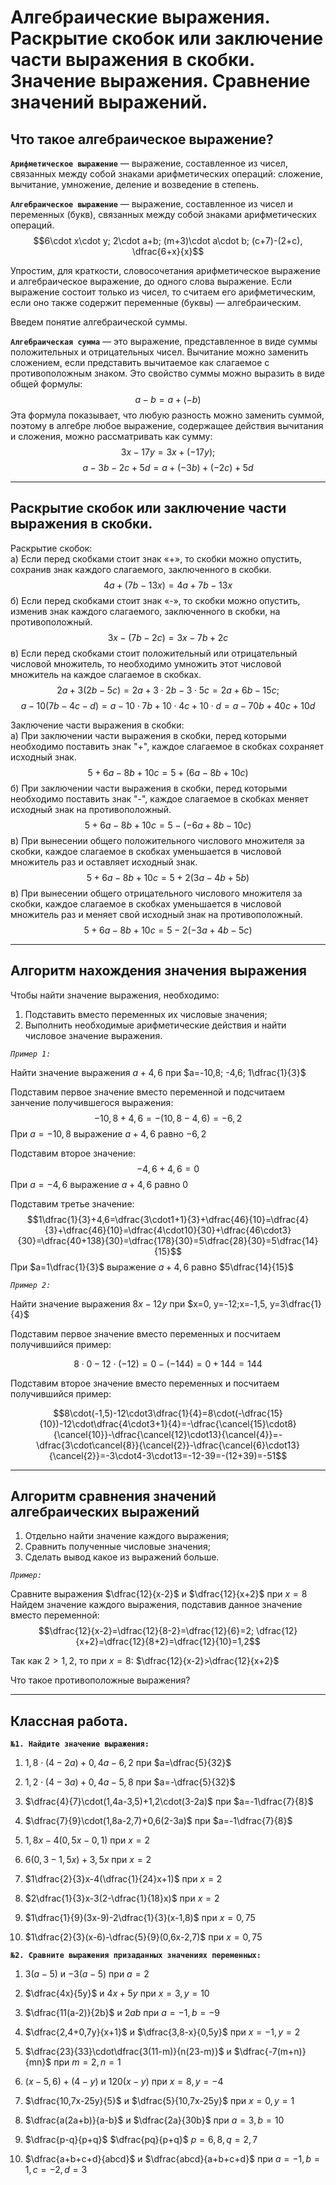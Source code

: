 # Алгебраические выражения. Раскрытие скобок или заключение части выражения в скобки. Значение выражения. Сравнение значений выражений.

## Что такое алгебраическое выражение?

**`Арифметическое выражение`** — выражение, составленное из чисел, связанных между собой знаками арифметических операций: сложение, вычитание, умножение, деление и возведение в степень.

**`Алгебраическое выражение`** — выражение, составленное из чисел и переменных (букв), связанных между собой знаками арифметических операций.
$$6\cdot x\cdot y; 2\cdot a+b; (m+3)\cdot a\cdot b; (c+7)-(2+c), \dfrac{6+x}{x}$$

Упростим, для краткости, словосочетания арифметическое выражение и алгебраическое выражение, до одного слова выражение. Если выражение состоит только из чисел, то считаем его арифметическим, если оно также содержит переменные (буквы) — алгебраическим.

Введем понятие алгебраической суммы.

**`Алгебраическая сумма`** — это выражение, представленное в виде суммы положительных и отрицательных чисел. Вычитание можно заменить сложением, если представить вычитаемое как слагаемое с противоположным знаком. Это свойство суммы можно выразить в виде общей формулы:
$$a-b=a+(-b)$$
Эта формула показывает, что любую разность можно заменить суммой, поэтому в алгебре любое выражение, содержащее действия вычитания и сложения, можно рассматривать как сумму:
$$3x-17y=3x+(-17y);$$
$$a-3b-2c+5d=a+(-3b)+(-2c)+5d$$

***

## Раскрытие скобок или заключение части выражения в скобки.

Раскрытие скобок:  
а) Если перед скобками стоит знак «+», то скобки можно опустить, сохранив знак каждого слагаемого, заключенного в скобки.
$$4a+(7b-13x)=4a+7b-13x$$
б) Если перед скобками стоит знак «-», то скобки можно опустить, изменив знак каждого слагаемого, заключенного в скобки, на противоположный.
$$3x-(7b-2c)=3x-7b+2c$$
в) Если перед скобками стоит положительный или отрицательный числовой множитель, то необходимо умножить этот числовой множитель на каждое слагаемое в скобках.
$$2a+3(2b-5c)=2a+3\cdot2b-3\cdot5c=2a +6b-15c;$$
$$a-10(7b-4c-d)=a-10\cdot7b+10\cdot4c+10\cdot d=a-70b+40c+10d$$

Заключение части выражения в скобки:  
а) При заключении части выражения в скобки, перед которыми необходимо поставить знак "+", каждое слагаемое в скобках сохраняет исходный знак.
$$5+6a-8b+10c=5+(6a-8b+10c)$$
б) При заключении части выражения в скобки, перед которыми необходимо поставить знак "-", каждое слагаемое в скобках меняет исходный знак на противоположный.
$$5+6a-8b+10c=5-(-6a+8b-10c)$$
в) При вынесении общего положительного числового множителя за скобки, каждое слагаемое в скобках уменьшается в числовой множитель раз и оставляет  исходный знак.
$$5+6a-8b+10c=5+2(3a-4b+5b)$$
в) При вынесении общего отрицательного числового множителя за скобки, каждое слагаемое в скобках уменьшается в числовой множитель раз и меняет свой исходный знак на противоположный.  
$$5+6a-8b+10c=5-2(-3a+4b-5c)$$

***

## Алгоритм нахождения значения выражения

Чтобы найти значение выражения, необходимо:
1) Подставить вместо переменных их числовые значения;
2) Выполнить необходимые арифметические действия и найти числовое значение выражения.

*`Пример 1:`*

Найти значение выражения $a+4,6$ при $a=-10,8; -4,6; 1\dfrac{1}{3}$

Подставим первое значение вместо переменной и подсчитаем занчение получившегося выражения:  
$$-10,8+4,6=-(10,8-4,6)=-6,2$$
При $a=-10,8$ выражение $a+4,6$ равно $-6,2$

Подставим второе значение:  
$$-4,6+4,6=0$$
При $a=-4,6$ выражение $a+4,6$ равно $0$

Подставим третье значение:  
$$1\dfrac{1}{3}+4,6=\dfrac{3\cdot1+1}{3}+\dfrac{46}{10}=\dfrac{4}{3}+\dfrac{46}{10}=\dfrac{4\cdot10}{30}+\dfrac{46\cdot3}{30}=\dfrac{40+138}{30}=\dfrac{178}{30}=5\dfrac{28}{30}=5\dfrac{14}{15}$$
При $a=1\dfrac{1}{3}$ выражение $a+4,6$ равно $5\dfrac{14}{15}$

*`Пример 2:`*

Найти значение выражения $8x-12y$ при $x=0, y=-12;x=-1,5, y=3\dfrac{1}{4}$

Подставим первое значение вместо переменных и посчитаем получившийся пример:

$$8\cdot0-12\cdot(-12)=0-(-144)=0+144=144$$

Подставим второе значение вместо переменных и посчитаем получившийся пример:

$$8\cdot(-1,5)-12\cdot3\dfrac{1}{4}=8\cdot(-\dfrac{15}{10})-12\cdot\dfrac{4\cdot3+1}{4}=-\dfrac{\cancel{15}\cdot8}{\cancel{10}}-\dfrac{\cancel{12}\cdot13}{\cancel{4}}=-\dfrac{3\cdot\cancel{8}}{\cancel{2}}-\dfrac{\cancel{6}\cdot13}{\cancel{2}}=-3\cdot4-3\cdot13=-12-39=-(12+39)=-51$$

***

## Алгоритм сравнения значений алгебраических выражений

1) Отдельно найти значение каждого выражения;
2) Сравнить полученные числовые значения;
3) Сделать вывод какое из выражений больше. 

*`Пример:`*

Сравните выражения $\dfrac{12}{x-2}$ и $\dfrac{12}{x+2}$ при $x=8$  
Найдем значение каждого выражения, подставив данное значение вместо переменной:
$$\dfrac{12}{x-2}=\dfrac{12}{8-2}=\dfrac{12}{6}=2; \dfrac{12}{x+2}=\dfrac{12}{8+2}=\dfrac{12}{10}=1,2$$

Так как $2>1,2$, то при $x=8$: $\dfrac{12}{x-2}>\dfrac{12}{x+2}$

Что такое противоположные выражения?

***

## Классная работа.

**`№1. Найдите значение выражения:`**

1) $1,8\cdot(4-2a)+0,4a-6,2$ при $a=\dfrac{5}{32}$

2) $1,2\cdot(4-3a)+0,4a-5,8$ при $a=-\dfrac{5}{32}$

3) $\dfrac{4}{7}\cdot(1,4a-3,5)+1,2\cdot(3-2a)$ при $a=-1\dfrac{7}{8}$

4) $\dfrac{7}{9}\cdot(1,8a-2,7)+0,6(2-3a)$ при $a=-1\dfrac{7}{8}$

5) $1,8x-4(0,5x-0,1)$ при $x=2$

6) $6(0,3-1,5x)+3,5x$ при $x=2$

7) $1\dfrac{2}{3}x-4(\dfrac{1}{24}x+1)$ при $x=2$

8) $2\dfrac{1}{3}x-3(2-\dfrac{1}{18}x)$ при $x=2$

9) $1\dfrac{1}{9}(3x-9)-2\dfrac{1}{3}(x-1,8)$ при $x=0,75$

10) $1\dfrac{2}{3}(x-6)-\dfrac{5}{9}(0,6x-2,7)$ при $x=0,75$

**`№2. Сравните выражения призаданных значениях переменных:`**

1) $3(a-5)$ и $-3(a-5)$ при $a=2$

2) $\dfrac{4x}{5y}$ и $4x+5y$ при $x=3, y=10$

3) $\dfrac{11(a-2)}{2b}$ и $2ab$ при $a=-1, b=-9$

4) $\dfrac{2,4+0,7y}{x+1}$ и $\dfrac{3,8-x}{0,5y}$ при $x=-1, y=2$

5) $\dfrac{23}{33}\cdot\dfrac{3(11-m)}{n(23-m)}$ и $\dfrac{-7(m+n)}{mn}$ при $m=2, n=1$

6) $(x-5,6)+(4-y)$ и $120(x-y)$ при $x=8, y=-4$

7) $\dfrac{10,7x-25y}{5}$ и $\dfrac{5}{10,7x-25y}$ при $x=0, y=1$

8) $\dfrac{a(2a+b)}{a-b}$ и $\dfrac{2a}{30b}$ при $a=3, b=10$

9) $\dfrac{p-q}{p+q}$ $\dfrac{pq}{p+q}$ $p=6,8, q=2,7$

10) $\dfrac{a+b+c+d}{abcd}$ и $\dfrac{abcd}{a+b+c+d}$ при $a=-1, b=1, c=-2, d=3$